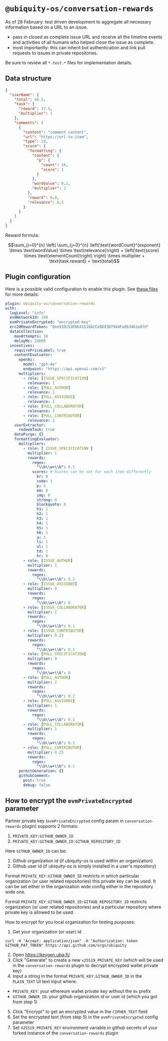 # `@ubiquity-os/conversation-rewards`

As of 28 February: test driven development to aggregate all necessary information based on a URL to an issue.

- pass in closed as complete issue URL and receive all the timeline events and activities of all humans who helped close the issue as complete.
- most importantly: this can inherit bot authentication and link pull requests to issues in private repositories.

Be sure to review all `*.test.*` files for implementation details.

## Data structure

```json
{
  "userName": {
    "total": 40.5,
    "task": {
      "reward": 37.5,
      "multiplier": 1
    },
    "comments": [
      {
        "content": "comment content",
        "url": "https://url-to-item",
        "type": 18,
        "score": {
          "formatting": {
            "content": {
              "p": {
                "count": 16,
                "score": 1
              }
            },
            "wordValue": 0.1,
            "multiplier": 1
          },
          "reward": 0.8,
          "relevance": 0.5
        }
      }
    ]
  }
}
```

Reward formula:

```math
\sum_{i=0}^{n} \left( \sum_{j=0}^{n} \left(\text{wordCount}^{exponent} \times \text{wordValue} \times \text{relevance}\right) + \left(\text{score} \times \text{elementCount}\right) \right) \times multiplier + \text{task.reward} = \text{total}
```

## Plugin configuration

Here is a possible valid configuration to enable this plugin. See [these files](./src/configuration/) for more details.

```yaml
plugin: ubiquity-os/conversation-rewards
with:
  logLevel: "info"
  evmNetworkId: 100
  evmPrivateEncrypted: "encrypted-key"
  erc20RewardToken: "0xe91D153E0b41518A2Ce8Dd3D7944Fa863463a97d"
  dataCollection:
    maxAttempts: 10
    delayMs: 10000
  incentives:
    requirePriceLabel: true
    contentEvaluator:
      openAi:
        model: "gpt-4o"
        endpoint: "https://api.openai.com/v1"
      multipliers:
        - role: [ISSUE_SPECIFICATION]
          relevance: 1
        - role: [PULL_AUTHOR]
          relevance: 1
        - role: [PULL_ASSIGNEE]
          relevance: 1
        - role: [PULL_COLLABORATOR]
          relevance: 1
        - role: [PULL_CONTRIBUTOR]
          relevance: 1
    userExtractor:
      redeemTask: true
    dataPurge: {}
    formattingEvaluator:
      multipliers:
        - role: [ ISSUE_SPECIFICATION ]
          multiplier: 1
          rewards:
            regex:
              "\\b\\w+\\b": 0.1
            scores: # Scores can be set for each item differently
              br: 0
              code: 1
              p: 1
              em: 0
              img: 0
              strong: 0
              blockquote: 0
              h1: 1
              h2: 1
              h3: 1
              h4: 1
              h5: 1
              h6: 1
              a: 1
              li: 1
              ul: 1
              td: 1
              hr: 0
        - role: [ISSUE_AUTHOR]
          multiplier: 1
          rewards:
            regex:
              "\\b\\w+\\b": 0.2
        - role: [ISSUE_ASSIGNEE]
          multiplier: 0
          rewards:
            regex:
              "\\b\\w+\\b": 0
        - role: [ISSUE_COLLABORATOR]
          multiplier: 1
          rewards:
            regex:
              "\\b\\w+\\b": 0.1
        - role: [ISSUE_CONTRIBUTOR]
          multiplier: 0.25
          rewards:
            regex:
              "\\b\\w+\\b": 0.1
        - role: [PULL_SPECIFICATION]
          multiplier: 0
          rewards:
            regex:
              "\\b\\w+\\b": 0
        - role: [PULL_AUTHOR]
          multiplier: 2
          rewards:
            regex:
              "\\b\\w+\\b": 0.2
        - role: [PULL_ASSIGNEE]
          multiplier: 1
          rewards:
            regex:
              "\\b\\w+\\b": 0.1
        - role: [PULL_COLLABORATOR]
          multiplier: 1
          rewards:
            regex:
              "\\b\\w+\\b": 0.1
        - role: [PULL_CONTRIBUTOR]
          multiplier: 0.25
          rewards:
            regex:
              "\\b\\w+\\b": 0.1
      permitGeneration: {}
      githubComment:
        post: true
        debug: false
```

## How to encrypt the `evmPrivateEncrypted` parameter

Partner private key (`evmPrivateEncrypted` config param in `conversation-rewards` plugin) supports 2 formats:
1. `PRIVATE_KEY:GITHUB_OWNER_ID`
2. `PRIVATE_KEY:GITHUB_OWNER_ID:GITHUB_REPOSITORY_ID`

Here `GITHUB_OWNER_ID` can be:
1. Github organization id (if ubiquity-os is used within an organization)
2. Github user id (if ubiquity-os is simply installed in a user's repository)

Format `PRIVATE_KEY:GITHUB_OWNER_ID` restricts in which particular organization (or user related repositories)
this private key can be used. It can be set either in the organization wide config either in the repository wide one.

Format `PRIVATE_KEY:GITHUB_OWNER_ID:GITHUB_REPOSITORY_ID` restricts organization (or user related repositories) and a particular repository where private key is allowed to be used.

How to encrypt for you local organization for testing purposes:
1. Get your organization (or user) id
```
curl -H "Accept: application/json" -H "Authorization: token GITHUB_PAT_TOKEN" https://api.github.com/orgs/ubiquity
```
2. Open https://keygen.ubq.fi/
3. Click "Generate" to create a new `x25519_PRIVATE_KEY` (which will be used in the `conversation-rewards` plugin to decrypt encrypted wallet private key)
4. Input a string in the format `PRIVATE_KEY:GITHUB_OWNER_ID` in the `PLAIN_TEXT` UI text input where:
- `PRIVATE_KEY`: your ethereum wallet private key without the `0x` prefix
- `GITHUB_OWNER_ID`: your github organization id or user id (which you got from step 1)
5. Click "Encrypt" to get an encrypted value in the `CIPHER_TEXT` field
6. Set the encrypted text (from step 5) in the `evmPrivateEncrypted` config parameter
7. Set `X25519_PRIVATE_KEY` environment variable in github secrets of your forked instance of the `conversation-rewards` plugin
